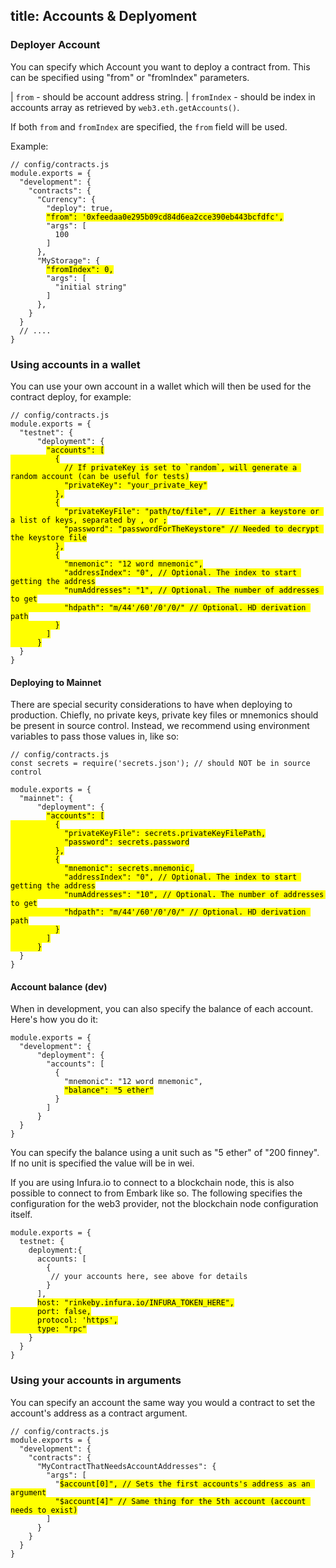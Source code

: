 title: Accounts & Deplyoment
---

### Deployer Account

You can specify which Account you want to deploy a contract from. This can be specified using "from" or "fromIndex" parameters.

| `from` - should be account address string.
| `fromIndex` - should be index in accounts array as retrieved by `web3.eth.getAccounts()`.

If both `from` and `fromIndex` are specified, the `from` field will be used.

Example:

<pre><code class="javascript">// config/contracts.js
module.exports = {
  "development": {
    "contracts": {
      "Currency": {
        "deploy": true,
        <mark class="highlight-inline">"from": '0xfeedaa0e295b09cd84d6ea2cce390eb443bcfdfc',</mark>
        "args": [
          100
        ]
      },
      "MyStorage": {
        <mark class="highlight-inline">"fromIndex": 0,</mark>
        "args": [
          "initial string"
        ]
      },
    }
  }
  // ....
}
</code></pre>

### Using accounts in a wallet

You can use your own account in a wallet which will then be used for the contract deploy, for example:

<pre><code class="javascript">// config/contracts.js
module.exports = {
  "testnet": {
      "deployment": {
        <mark class="highlight-inline">"accounts": [
          {
            // If privateKey is set to `random`, will generate a random account (can be useful for tests)
            "privateKey": "your_private_key"
          },
          {
            "privateKeyFile": "path/to/file", // Either a keystore or a list of keys, separated by , or ;
            "password": "passwordForTheKeystore" // Needed to decrypt the keystore file
          },
          {
            "mnemonic": "12 word mnemonic",
            "addressIndex": "0", // Optional. The index to start getting the address
            "numAddresses": "1", // Optional. The number of addresses to get
            "hdpath": "m/44'/60'/0'/0/" // Optional. HD derivation path
          }
        ]
      }</mark>
  }
}
</code></pre>

#### Deploying to Mainnet

There are special security considerations to have when deploying to production. Chiefly, no private keys, private key files or mnemonics should be present in source control. Instead, we recommend using environment variables to pass those values in, like so:

<pre><code class="javascript">// config/contracts.js
const secrets = require('secrets.json'); // should NOT be in source control

module.exports = {
  "mainnet": {
      "deployment": {
        <mark class="highlight-inline">"accounts": [
          {
            "privateKeyFile": secrets.privateKeyFilePath,
            "password": secrets.password
          },
          {
            "mnemonic": secrets.mnemonic,
            "addressIndex": "0", // Optional. The index to start getting the address
            "numAddresses": "10", // Optional. The number of addresses to get
            "hdpath": "m/44'/60'/0'/0/" // Optional. HD derivation path
          }
        ]
      }</mark>
  }
}
</code></pre>

#### Account balance (dev)
When in development, you can also specify the balance of each account. Here's how you do it:

<pre><code class="javascript">module.exports = {
  "development": {
      "deployment": {
        "accounts": [
          {
            "mnemonic": "12 word mnemonic",
            <mark class="highlight-inline">"balance": "5 ether"</mark>
          }
        ]
      }
  }
}
</code></pre>

You can specify the balance using a unit such as "5 ether" of "200 finney". If no unit is specified the value will be in wei.

If you are using Infura.io to connect to a blockchain node, this is also possible to connect to from Embark like so. The following specifies the configuration for the web3 provider, not the blockchain node configuration itself.

<pre><code class="javascript">module.exports = {
  testnet: {
    deployment:{
      accounts: [
        {
         // your accounts here, see above for details
        }
      ],
      <mark class="highlight-inline">host: "rinkeby.infura.io/INFURA_TOKEN_HERE",
      port: false,
      protocol: 'https',
      type: "rpc"</mark>
    }
  }
}
</code></pre>

### Using your accounts in arguments

You can specify an account the same way you would a contract to set the account's address as a contract argument.

<pre><code class="javascript">// config/contracts.js
module.exports = {
  "development": {
    "contracts": {
      "MyContractThatNeedsAccountAddresses": {
        "args": [
          "<mark class="highlight-inline">$account[0]", // Sets the first accounts's address as an argument
          "$account[4]" // Same thing for the 5th account (account needs to exist)</mark>
        ]
      }
    }
  }
}
</code></pre>

